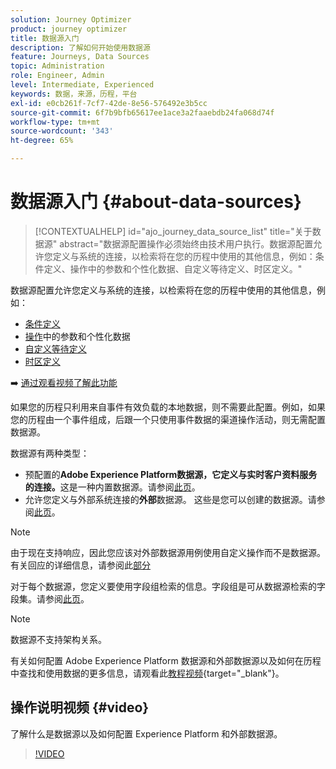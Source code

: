 ```yaml
---
solution: Journey Optimizer
product: journey optimizer
title: 数据源入门
description: 了解如何开始使用数据源
feature: Journeys, Data Sources
topic: Administration
role: Engineer, Admin
level: Intermediate, Experienced
keywords: 数据，来源，历程，平台
exl-id: e0cb261f-7cf7-42de-8e56-576492e3b5cc
source-git-commit: 6f7b9bfb65617ee1ace3a2faaebdb24fa068d74f
workflow-type: tm+mt
source-wordcount: '343'
ht-degree: 65%

---
```


# 数据源入门 {#about-data-sources}

>[!CONTEXTUALHELP]
>id="ajo_journey_data_source_list"
>title="关于数据源"
>abstract="数据源配置操作必须始终由技术用户执行。数据源配置允许您定义与系统的连接，以检索将在您的历程中使用的其他信息，例如：条件定义、操作中的参数和个性化数据、自定义等待定义、时区定义。"

数据源配置允许您定义与系统的连接，以检索将在您的历程中使用的其他信息，例如：

* [条件定义](../building-journeys/condition-activity.md)
* [操作](../action/action.md)中的参数和个性化数据
* [自定义等待定义](../building-journeys/wait-activity.md#custom)
* [时区定义](../building-journeys/timezone-management.md)

➡️ [通过观看视频了解此功能](#video)

如果您的历程只利用来自事件有效负载的本地数据，则不需要此配置。例如，如果您的历程由一个事件组成，后跟一个只使用事件数据的渠道操作活动，则无需配置数据源。

数据源有两种类型：

* 预配置的&#x200B;**Adobe Experience Platform数据源，它定义与实时客户资料服务的连接。**&#x200B;这是一种内置数据源。请参阅[此页](../datasource/adobe-experience-platform-data-source.md)。
* 允许您定义与外部系统连接的&#x200B;**外部**&#x200B;数据源。 这些是您可以创建的数据源。请参阅[此页](../datasource/external-data-sources.md)。

>[!NOTE]
>
>由于现在支持响应，因此您应该对外部数据源用例使用自定义操作而不是数据源。 有关回应的详细信息，请参阅此[部分](../action/action-response.md)

对于每个数据源，您定义要使用字段组检索的信息。字段组是可从数据源检索的字段集。请参阅[此页](../datasource/configure-data-sources.md#define-field-groups)。

>[!NOTE]
>
>数据源不支持架构关系。

有关如何配置 Adobe Experience Platform 数据源和外部数据源以及如何在历程中查找和使用数据的更多信息，请观看此[教程视频](https://experienceleague.adobe.com/docs/journey-optimizer-learn/tutorials/journey-configuration/configure-data-sources.html?lang=zh-Hans){target="_blank"}。

## 操作说明视频 {#video}

了解什么是数据源以及如何配置 Experience Platform 和外部数据源。

>[!VIDEO](https://video.tv.adobe.com/v/334256?quality=12)

